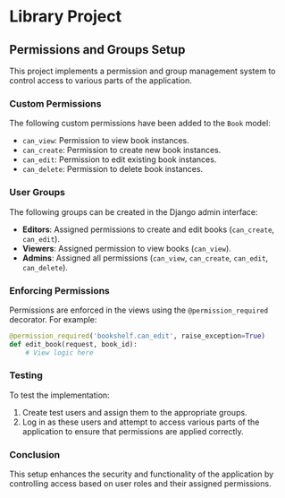 # Library Project

## Permissions and Groups Setup

This project implements a permission and group management system to control access to various parts of the application.

### Custom Permissions
The following custom permissions have been added to the `Book` model:
- `can_view`: Permission to view book instances.
- `can_create`: Permission to create new book instances.
- `can_edit`: Permission to edit existing book instances.
- `can_delete`: Permission to delete book instances.

### User Groups
The following groups can be created in the Django admin interface:
- **Editors**: Assigned permissions to create and edit books (`can_create`, `can_edit`).
- **Viewers**: Assigned permission to view books (`can_view`).
- **Admins**: Assigned all permissions (`can_view`, `can_create`, `can_edit`, `can_delete`).

### Enforcing Permissions
Permissions are enforced in the views using the `@permission_required` decorator. For example:
```python
@permission_required('bookshelf.can_edit', raise_exception=True)
def edit_book(request, book_id):
    # View logic here
```

### Testing
To test the implementation:
1. Create test users and assign them to the appropriate groups.
2. Log in as these users and attempt to access various parts of the application to ensure that permissions are applied correctly.

### Conclusion
This setup enhances the security and functionality of the application by controlling access based on user roles and their assigned permissions.
